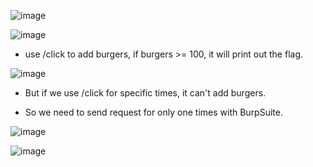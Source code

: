 ![image](https://github.com/nhattanhh/CTF/assets/130430279/3f8a30b7-9743-4690-82f8-220b1b8054e6)


![image](https://github.com/nhattanhh/CTF/assets/130430279/043c1cb8-6ed8-40b9-97dc-055ca1cc954a)


- use /click to add burgers, if burgers >= 100, it will print out the flag.


![image](https://github.com/nhattanhh/CTF/assets/130430279/1d9aa90a-2645-4ba6-b950-3090a6cf8cdd)


- But if we use /click for specific times, it can't add burgers.

- So we need to send request for only one times with BurpSuite.


![image](https://github.com/nhattanhh/CTF/assets/130430279/0f2f8677-7de9-4914-aec5-47dd6264dda2)


![image](https://github.com/nhattanhh/CTF/assets/130430279/beaf722d-da51-4471-b96d-a50fe12dfb94)

